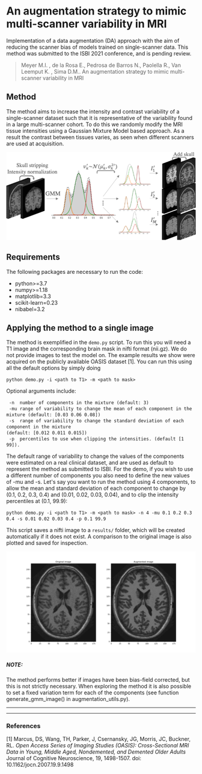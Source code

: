# An augmentation strategy to mimic multi-scanner variability in MRI

Implementation of a data augmentation (DA) approach with the aim of reducing the scanner bias of models trained on 
single-scanner data. This method was submitted to the ISBI 2021 conference, and is pending review. 

> Meyer M.I. , de la Rosa E., Pedrosa de Barros N., Paolella R., Van Leemput K. , Sima D.M.. 
> An augmentation strategy to mimic multi-scanner variability in MRI


Method
------------
The method aims to increase the intensity and contrast variability of a single-scanner dataset such that it is representative of the variability found in a large multi-scanner cohort. To do this we randomly modify the MRI tissue intensities using a Gaussian Mixture Model based approach. As a result the contrast between tissues varies, as seen when different scanners are used at acquisition.

![](images/diagram_gmm.png)

Requirements 
------------
The following packages are necessary to run the code:
- python>=3.7
- numpy>=1.18
- matplotlib=3.3
- scikit-learn=0.23
- nibabel=3.2

Applying the method to a single image
------------------------
The method is exemplified in the `demo.py` script. To run this you will need a T1 image and the corresponding brain
 mask in nifti format (nii.gz). 
 We do not provide images to test the model on. The example results we show were
  acquired on the publicly available OASIS dataset [1].
 You can run this using all the default options by simply doing  

```
python demo.py -i <path to T1> -m <path to mask>
```
Optional arguments include:
```
 -n  number of components in the mixture (default: 3)
 -mu range of variability to change the mean of each component in the mixture (default: [0.03 0.06 0.08])
 -s  range of variability to change the standard deviation of each component in the mixture 
(default: [0.012 0.011 0.015])
 -p  percentiles to use when clipping the intensities. (default [1 99]).

```
The default range of variability to change the values of the components were estimated on a real clinical dataset, and are used as default to represent the method as submitted to ISBI. For the demo, if you wish to use a different number of components you also need to define the new values of -mu and -s.
Let's say you want to run the method using 4 components, to allow the mean and standard deviation of each component
 to change by (0.1, 0.2, 0.3, 0.4) and (0.01, 0.02, 0.03, 0.04), and to clip the intensity percentiles at (0.1, 99.9):


```
python demo.py -i <path to T1> -m <path to mask> -n 4 -mu 0.1 0.2 0.3 0.4 -s 0.01 0.02 0.03 0.4 -p 0.1 99.9
```

This script saves a nifti image to a `results/` folder, which will be created automatically if it does not exist.
A comparison to the original image is also plotted and saved for inspection.

![](images/augmented.png)

##### NOTE:

The method performs better if images have been bias-field corrected, but this is not strictly necessary.
When exploring the method it is also possible to set a fixed variation term for each of the components (see 
function generate_gmm_image() in augmentation_utils.py).




---------------------------------- 

 
--------
    
### References
[1]  Marcus, DS, Wang, TH, Parker, J, Csernansky, JG, Morris, JC, Buckner, RL. 
*Open Access Series of Imaging Studies (OASIS): Cross-Sectional MRI Data in Young, Middle Aged, Nondemented, and Demented Older Adults*
Journal of Cognitive Neuroscience, 19, 1498-1507. doi: 10.1162/jocn.2007.19.9.1498
